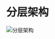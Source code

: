 # 分层架构
![分层架构](https://github.com/pengweiqiang/codeArch/blob/main/%E5%88%86%E5%B1%82%E6%9E%B6%E6%9E%84.png)
